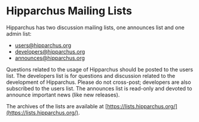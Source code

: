 <!--
 Licensed to the Hipparchus project under one or more
 contributor license agreements.  See the NOTICE file distributed with
 this work for additional information regarding copyright ownership.
 The Hipparchus project licenses this file to You under the Apache License, Version 2.0
 (the "License"); you may not use this file except in compliance with
 the License.  You may obtain a copy of the License at

      http://www.apache.org/licenses/LICENSE-2.0

 Unless required by applicable law or agreed to in writing, software
 distributed under the License is distributed on an "AS IS" BASIS,
 WITHOUT WARRANTIES OR CONDITIONS OF ANY KIND, either express or implied.
 See the License for the specific language governing permissions and
 limitations under the License.
-->
# Hipparchus Mailing Lists

Hipparchus has two discussion mailing lists, one announces list
and one admin list:

  * users@hipparchus.org
  * developers@hipparchus.org
  * announces@hipparchus.org

Questions related to the usage of Hipparchus should be posted to the
users list. The developers list is for questions and discussion related
to the development of Hipparchus. Please do not cross-post; developers
are also subscribed to the users list. The announces list is read-only
and devoted to announce important news (like new releases).

The archives of the lists are available at [https://lists.hipparchus.org/](https://lists.hipparchus.org/).

